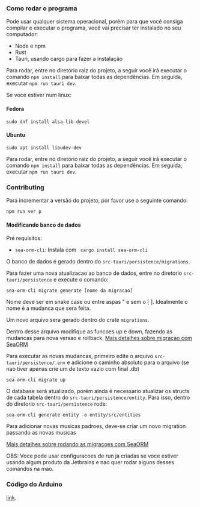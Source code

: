### Como rodar o programa

Pode usar qualquer sistema operacional, porém para que
você consiga compilar e executar o programa, você vai precisar ter instalado no seu computador:

- Node e npm
- Rust
- Tauri, usando cargo para fazer a instalação

Para rodar, entre no diretório raiz do projeto, a seguir você irá
executar o comando `npm install` para baixar todas as dependências.
Em seguida, executar `npm run tauri dev`.

Se voce estiver num linux:

#### Fedora

``` shell
sudo dnf install alsa-lib-devel
```

#### Ubuntu

``` shell
sudo apt install libudev-dev
```

Para rodar, entre no diretório raiz do projeto, a seguir você irá
executar o comando `npm install` para baixar todas as dependências.
Em seguida, executar `npm run tauri dev`.

### Contributing

Para incrementar a versão do projeto, por favor use o seguinte comando:

``` shell
npm run ver p
```

#### Modificando banco de dados

Pré requisitos:

- ``sea-orm-cli``: Instala com ``` cargo install sea-orm-cli```

O banco de dados é gerado dentro do `src-tauri/persistence/migrations`.

Para fazer uma nova atualizacao ao banco de dados, entre no diretorio `src-tauri/persistence` e execute o comando:

``` shell
sea-orm-cli migrate generate [nome da migracao]
```

Nome deve ser em snake case ou entre aspas " e sem o [ ]. Idealmente o nome é a mudanca que sera feita.

Um novo arquivo sera gerado dentro do crate `migrations`.

Dentro desse arquivo modifique as funcoes up e down, fazendo as mudancas para nova versao e rollback.
[Mais detalhes sobre migracao com SeaORM](https://www.sea-ql.org/SeaORM/docs/migration/writing-migration/)

Para executar as novas mudancas, primeiro edite o arquivo `src-tauri/persistence/.env` e adicione o
caminho absoluto para o arquivo (se nao tiver apenas crie um de texto vazio com final .db)

```shell
sea-orm-cli migrate up
```

O database será atualizado, porém ainda é necessario atualizar os structs de cada tabela dentro do
`src-tauri/persistence/entity`. Para isso, dentro do diretorio `src-tauri/persistence` rode:

```shell
sea-orm-cli generate entity -o entity/src/entities
```

Para adicionar novas musicas padroes, deve-se criar um novo migration passando as novas musicas

[Mais detalhes sobre rodando as migracoes com SeaORM](https://www.sea-ql.org/SeaORM/docs/migration/running-migration/)

OBS: Voce pode usar configuracoes de run ja criadas se voce estiver usando algum produto da Jetbrains e nao
quer rodar alguns desses comandos na mao.

### Código do Arduino

[link](https://github.com/TCC-Pucpr/arduino-inspirasom/tree/9-criacao-da-branch-do-prototipo).
